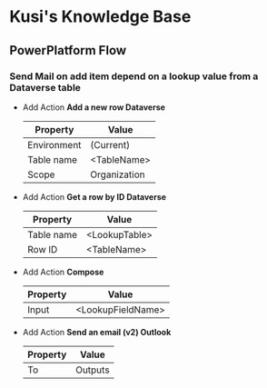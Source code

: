 # Kusi's Knowledge Base

## PowerPlatform Flow

### Send Mail on add item depend on a lookup value from a Dataverse table

- Add Action **Add a new row Dataverse**

  |Property   |Value            |
  |-----------|-----------------|
  |Environment|(Current)        |
  |Table name |&lt;TableName&gt;|
  |Scope      |Organization     |

- Add Action **Get a row by ID Dataverse**

  |Property  |Value              |
  |----------|-------------------|
  |Table name|&lt;LookupTable&gt;|
  |Row ID    |&lt;TableName&gt;  |

- Add Action **Compose**

  |Property|Value                  |
  |--------|-----------------------|
  |Input   |&lt;LookupFieldName&gt;|

- Add Action **Send an email (v2) Outlook**

  |Property|Value  |
  |--------|-------|
  |To      |Outputs|

